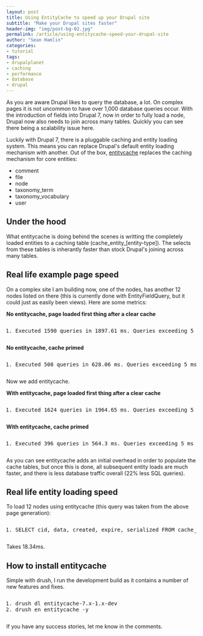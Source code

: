 ```yaml
---
layout: post
title: Using EntityCache to speed up your Drupal site
subtitle: "Make your Drupal sites faster"
header-img: "img/post-bg-02.jpg"
permalink: /article/using-entitycache-speed-your-drupal-site
author: "Sean Hamlin"
categories:
- tutorial
tags:
- drupalplanet
- caching
- performance
- database
- drupal
---
```


<p>As you are aware Drupal likes to query the database, a lot. On complex pages it is not uncommon to have over 1,000 database queries occur. With the introduction of fields into Drupal 7, now in order to fully load a node, Drupal now also needs to join across many tables. Quickly you can see there being a scalability issue here.</p><p>Luckily with Drupal 7, there is a pluggable caching and entity loading system. This means you can replace Drupal's default entity loading mechanism with another. Out of the box, <a href="http://drupal.org/project/entitycache">entitycache</a> replaces the caching mechanism for core entities:</p><ul><li>comment</li><li>file</li><li>node</li><li>taxonomy_term</li><li>taxonomy_vocabulary</li><li>user</li></ul><h2>Under the hood</h2><p>What entitycache is doing behind the scenes is writting the completely loaded entities to a caching table (cache_entity_[entity-type]). The selects from these tables is inherantly faster than stock Drupal's joining across many tables.</p><h2>Real life example page speed</h2><p>On a complex site I am building now, one of the nodes, has another 12 nodes listed on there (this is currently done with EntityFieldQuery, but it could just as easily been views). Here are some metrics:</p><p><strong>No entitycache, page loaded​ first thing after a clear cache</strong></p>
<pre class="true; codetag prettyprint linenums prettyprinted"><ol class="linenums"><li class="L0"><span class="typ">Executed</span><span class="pln"> </span><span class="lit">1590</span><span class="pln"> queries </span><span class="kwd">in</span><span class="pln"> </span><span class="lit">1897.61</span><span class="pln"> ms</span><span class="pun">.</span><span class="pln"> </span><span class="typ">Queries</span><span class="pln"> exceeding </span><span class="lit">5</span><span class="pln"> ms are highlighted</span><span class="pun">.</span><span class="pln"> </span><span class="typ">Page</span><span class="pln"> execution time was </span><span class="lit">6728.64</span><span class="pln"> ms</span><span class="pun">.</span><span class="pln"> </span><span class="typ">Memory</span><span class="pln"> used at</span><span class="pun">:</span><span class="pln"> devel_boot</span><span class="pun">()=</span><span class="lit">8.95</span><span class="pln"> MB</span><span class="pun">,</span><span class="pln"> devel_shutdown</span><span class="pun">()=</span><span class="lit">144.97</span><span class="pln"> MB</span><span class="pun">,</span><span class="pln"> PHP peak</span><span class="pun">=</span><span class="lit">146.5</span><span class="pln"> MB</span><span class="pun">.</span></li></ol></pre>
<p><strong>No entitycache, cache primed</strong></p>
<pre class="true; codetag prettyprint linenums prettyprinted"><ol class="linenums"><li class="L0"><span class="typ">Executed</span><span class="pln"> </span><span class="lit">508</span><span class="pln"> queries </span><span class="kwd">in</span><span class="pln"> </span><span class="lit">628.06</span><span class="pln"> ms</span><span class="pun">.</span><span class="pln"> </span><span class="typ">Queries</span><span class="pln"> exceeding </span><span class="lit">5</span><span class="pln"> ms are highlighted</span><span class="pun">.</span><span class="pln"> </span><span class="typ">Page</span><span class="pln"> execution time was </span><span class="lit">1799.17</span><span class="pln"> ms</span><span class="pun">.</span><span class="pln"> </span><span class="typ">Memory</span><span class="pln"> used at</span><span class="pun">:</span><span class="pln"> devel_boot</span><span class="pun">()=</span><span class="lit">9.31</span><span class="pln"> MB</span><span class="pun">,</span><span class="pln"> devel_shutdown</span><span class="pun">()=</span><span class="lit">89.94</span><span class="pln"> MB</span><span class="pun">,</span><span class="pln"> PHP peak</span><span class="pun">=</span><span class="lit">90.75</span><span class="pln"> MB</span><span class="pun">.</span></li></ol></pre>
<p>Now we add entitycache.</p><p><strong>With entitycache, page loaded first thing after a clear cache</strong></p>
<pre class="true; codetag prettyprint linenums prettyprinted"><ol class="linenums"><li class="L0"><span class="typ">Executed</span><span class="pln"> </span><span class="lit">1624</span><span class="pln"> queries </span><span class="kwd">in</span><span class="pln"> </span><span class="lit">1964.65</span><span class="pln"> ms</span><span class="pun">.</span><span class="pln"> </span><span class="typ">Queries</span><span class="pln"> exceeding </span><span class="lit">5</span><span class="pln"> ms are highlighted</span><span class="pun">.</span><span class="pln"> </span><span class="typ">Page</span><span class="pln"> execution time was </span><span class="lit">6768.48</span><span class="pln"> ms</span><span class="pun">.</span><span class="pln"> </span><span class="typ">Memory</span><span class="pln"> used at</span><span class="pun">:</span><span class="pln"> devel_boot</span><span class="pun">()=</span><span class="lit">8.95</span><span class="pln"> MB</span><span class="pun">,</span><span class="pln"> devel_shutdown</span><span class="pun">()=</span><span class="lit">145.17</span><span class="pln"> MB</span><span class="pun">,</span><span class="pln"> PHP peak</span><span class="pun">=</span><span class="lit">146.75</span><span class="pln"> MB</span><span class="pun">.</span></li></ol></pre>
<p><strong>With entitycache, cache primed</strong></p>
<pre class="true; codetag prettyprint linenums prettyprinted"><ol class="linenums"><li class="L0"><span class="typ">Executed</span><span class="pln"> </span><span class="lit">396</span><span class="pln"> queries </span><span class="kwd">in</span><span class="pln"> </span><span class="lit">564.3</span><span class="pln"> ms</span><span class="pun">.</span><span class="pln"> </span><span class="typ">Queries</span><span class="pln"> exceeding </span><span class="lit">5</span><span class="pln"> ms are highlighted</span><span class="pun">.</span><span class="pln"> </span><span class="typ">Page</span><span class="pln"> execution time was </span><span class="lit">1680.65</span><span class="pln"> ms</span><span class="pun">.</span><span class="pln"> </span><span class="typ">Memory</span><span class="pln"> used at</span><span class="pun">:</span><span class="pln"> devel_boot</span><span class="pun">()=</span><span class="lit">7.96</span><span class="pln"> MB</span><span class="pun">,</span><span class="pln"> devel_shutdown</span><span class="pun">()=</span><span class="lit">89.57</span><span class="pln"> MB</span><span class="pun">,</span><span class="pln"> PHP peak</span><span class="pun">=</span><span class="lit">90.5</span><span class="pln"> MB</span><span class="pun">.</span></li></ol></pre>
<p>As you can see entitycache adds an initial overhead in order to populate the cache tables, but once this is done, all subsequent entity loads are much faster, and there is less database traffic overall (22% less SQL queries).</p><h2>Real life entity loading speed</h2><p>To load 12 nodes using entitycache (this query was taken from the above page generation):</p>
<pre class="true; codetag prettyprint linenums prettyprinted"><ol class="linenums"><li class="L0"><span class="pln">SELECT cid</span><span class="pun">,</span><span class="pln"> data</span><span class="pun">,</span><span class="pln"> created</span><span class="pun">,</span><span class="pln"> expire</span><span class="pun">,</span><span class="pln"> serialized FROM cache_entity_node WHERE cid IN </span><span class="pun">(</span><span class="str">'4370'</span><span class="pun">,</span><span class="pln"> </span><span class="str">'122'</span><span class="pun">,</span><span class="pln"> </span><span class="str">'2828'</span><span class="pun">,</span><span class="pln"> </span><span class="str">'120'</span><span class="pun">,</span><span class="pln"> </span><span class="str">'3648'</span><span class="pun">,</span><span class="pln"> </span><span class="str">'3045'</span><span class="pun">,</span><span class="pln"> </span><span class="str">'4356'</span><span class="pun">,</span><span class="pln"> </span><span class="str">'3642'</span><span class="pun">,</span><span class="pln"> </span><span class="str">'3379'</span><span class="pun">,</span><span class="pln"> </span><span class="str">'3067'</span><span class="pun">,</span><span class="pln"> </span><span class="str">'107'</span><span class="pun">,</span><span class="pln"> </span><span class="str">'4376'</span><span class="pun">)</span></li></ol></pre>
<p>Takes 18.34ms.</p><h2>How to install entitycache</h2><p>Simple with drush, I run the development build as it contains a number of new features and fixes.</p>
<pre class="true; codetag prettyprint linenums prettyprinted"><ol class="linenums"><li class="L0"><span class="pln">drush dl entitycache</span><span class="pun">-</span><span class="lit">7.x</span><span class="pun">-</span><span class="lit">1.x</span><span class="pun">-</span><span class="pln">dev</span></li><li class="L1"><span class="pln">drush en entitycache </span><span class="pun">-</span><span class="pln">y</span></li></ol></pre>
<p>If you have any success stories, let me know in the comments.</p>
